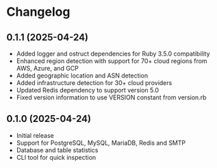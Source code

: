 # Changelog

## 0.1.1 (2025-04-24)

* Added logger and ostruct dependencies for Ruby 3.5.0 compatibility
* Enhanced region detection with support for 70+ cloud regions from AWS, Azure, and GCP
* Added geographic location and ASN detection
* Added infrastructure detection for 30+ cloud providers
* Updated Redis dependency to support version 5.0
* Fixed version information to use VERSION constant from version.rb

## 0.1.0 (2025-04-24)

* Initial release
* Support for PostgreSQL, MySQL, MariaDB, Redis and SMTP
* Database and table statistics
* CLI tool for quick inspection 